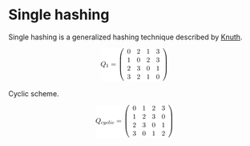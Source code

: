 # Single hashing

Single hashing is a generalized hashing technique described by [Knuth](https://www.maa.org/sites/default/files/pdf/upload_library/22/Ford/DonaldKnuth.pdf).

<div align="center">
  <img src="figures/matrix1.png">
</div>

Cyclic scheme.

<div align="center">
  <img src="figures/matrix2.png">
</div>
